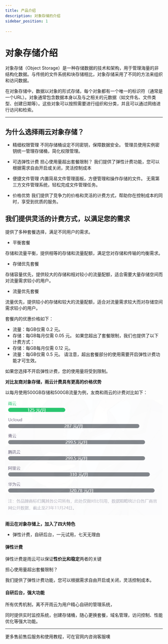 ```yaml
---
title: 产品介绍
description: 对象存储的介绍
sidebar_position: 1

---
```



# 对象存储介绍

对象存储（Object Storage）是一种存储数据的技术和架构，用于管理海量的非结构化数据。与传统的文件系统和块存储相比，对象存储采用了不同的方法来组织和访问数据。

在对象存储中，数据以对象的形式存储，每个对象都有一个唯一的标识符（通常是一个URL）。对象通常包含数据本身以及与之相关的元数据（如文件名、文件类型、创建日期等）。这些对象可以按照需要进行组织和分类，并且可以通过网络进行访问和检索。

---

## 为什么选择雨云对象存储？

* 精细权限管理
不同存储桶设定不同密钥，保障数据安全。
管理员使用实例密钥统一管理存储桶，简化权限管理。

* 可选弹性计费
担心使用量超出套餐限制？
我们提供了弹性计费功能，您可以根据需求自由开启或关闭，灵活控制成本

* 便捷文件管理
内置简易文件管理面板，方便管理和操作存储的文件。
无需第三方文件管理系统，轻松完成文件管理任务。

* 价格优势
我们提供了竞争力的价格和灵活的计费方式，帮助你在控制成本的同时，享受到优质的服务。

## 我们提供灵活的计费方式，以满足您的需求

提供了多种套餐选择，满足不同用户的需求。

*  平衡套餐
   
存储和流量平衡，提供相等的存储和流量配额，满足您对存储和传输的均衡需求。

* 存储优先套餐
  
存储容量优先，提供较大的存储和相对较小的流量配额，适合需要大量存储空间而对流量需求较小的用户。

* 流量优先套餐
  
流量优先，提供较小的存储和较大的流量配额，适合对流量需求较大而对存储空间需求较小的用户。

套餐内的优惠价格如下：
- 流量：每GB仅需 0.2 元。
- 存储：每GB每月仅需 0.05 元。
如果您超出了套餐限制，我们也提供了以下计费方式：
- 存储：每GB每月仅需 0.12 元。
- 流量：每GB仅需 0.5 元。
请注意，超出套餐部分的使用需要开启弹性计费功能才可生效。

如果您选择不开启弹性计费，您的使用量将受到限制。


**对比友商对象存储，雨云计费具有更高的价格优势**

以每月使用500GB存储和500GB流量为例，友商和雨云的计费对比如下：

![Alt text](assets/image.png)

**雨云在对象存储上，加入了四大特色**

* 弹性计费，自研后台，一元试用，七天无理由


#### 弹性计费

弹性计费是雨云可以保证**性价比和稳定**两者的关键

担心使用量超出套餐限制？

我们提供了弹性计费功能，您可以根据需求自由开启或关闭，灵活控制成本。


#### 自研后台，强大功能

所有优秀机制，离不开雨云为用户精心自研的管理系统，

同时提供实时监控系统，创建存储桶，随心更换套餐，域名管理，访问控制、性能优化等强大功能。


---

更多售前售后服务和使用教程，可在官网内咨询客服噢